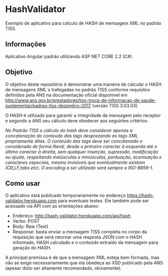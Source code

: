 # HashValidator
Exemplo de aplicativo para cálculo de HASH de mensagem XML no padrão TISS.

## Informações
Aplicativo Angular padrão utilizando ASP NET CORE 2.2 (C#).

## Objetivo
O objetivo deste repositório é demonstrar uma maneira de calcular o HASH de mensagens XML´s trafegadas no padrão TISS conforme requisitos 
definidos pela ANS na documentação oficial disponível em 
http://www.ans.gov.br/prestadores/tiss-troca-de-informacao-de-saude-suplementar/padrao-tiss-dezembro-2017 (versão TISS 3.03.03).

O HASH é utilizado para garantir a integridade da mensagem pelo receptor e segundo a ANS seu cálculo deve obedecer aos seguintes critérios:

_No Padrão TISS o cálculo do hash deve considerar apenas a concatenação do conteúdo das tags desprezando as tags XML propriamente ditas. O conteúdo das tags deve ser concatenado e considerado de forma literal, desde o primeiro caracter à esquerda até o último caracter à direita, sem qualquer inserção, supressão, modificação ou ajuste, respeitando maiúsculas e minúsculas, pontuação, acentuação
e caracteres especiais, mesmo invisíveis que eventualmente existam (CR,LF,tabs etc). O encoding a ser utilizado será sempre o ISO-8859-1._

## Como usar
O aplicativo está publicado temporariamente no endereço https://hash-validator.herokuapp.com para eventuais testes. Ele também pode 
ser acessado via API com as orientações abaixo:
  * Endereço: http://hash-validator.herokuapp.com/api/hash
  * Verbo: POST
  * Body: Raw (Text)
  * Response: basta enviar a mensagem TISS completa no corpo da requisição que será retornar uma resposta JSON com o HASH informado, HASH calculado e o conteúdo extraído da mensagem para geração do HASH.
  
A principal premissa é de que a mensagem XML esteja bem formada, mas não se exige necessariamente que ela obedeça ao XSD publicado pela ANS (apesar disto ser altamente recomendado, obviamente).
